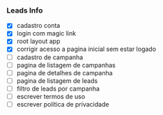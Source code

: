 ### Leads Info

- [x] cadastro conta
- [x] login com magic link
- [x] root layout app
- [x] corrigir acesso a pagina inicial sem estar logado
- [ ] cadastro de campanha
- [ ] pagina de listagem de campanhas
- [ ] pagina de detalhes de campanha
- [ ] pagina de listagem de leads
- [ ] filtro de leads por campanha
- [ ] escrever termos de uso
- [ ] escrever política de privacidade